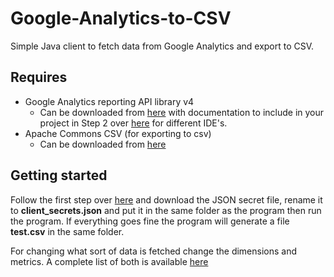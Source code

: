 # Google-Analytics-to-CSV
Simple Java client to fetch data from Google Analytics and export to CSV.

## Requires 
* Google Analytics reporting API library v4
    * Can be downloaded from [here](https://developers.google.com/api-client-library/java/apis/analyticsreporting/v4) with documentation to include in your project in Step 2 over [here](https://developers.google.com/analytics/devguides/reporting/core/v4/quickstart/installed-java) for different IDE's. 
* Apache Commons CSV (for exporting to csv)
    * Can be downloaded from [here](https://mvnrepository.com/artifact/org.apache.commons/commons-csv/1.4)

## Getting started
Follow the first step over [here](https://developers.google.com/analytics/devguides/reporting/core/v4/quickstart/installed-java) and download the JSON secret file, rename it to __client_secrets.json__ and put it in the same folder as the program then run the program. If everything goes fine the program will generate a file __test.csv__ in the same folder. 


For changing what sort of data is fetched change the dimensions and metrics. A complete list of both is available [here](https://developers.google.com/analytics/devguides/reporting/core/dimsmets)